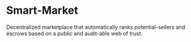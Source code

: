 Smart-Market
============

Decentralized marketplace that automatically ranks potential-sellers and escrows based on a public and audit-able web of trust.
